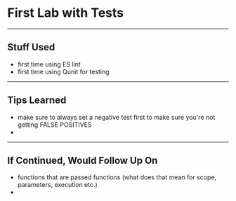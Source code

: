 # First Lab with Tests

-----
## Stuff Used
- first time using ES lint
- first time using Qunit for testing

-----
## Tips Learned
- make sure to always set a negative test first to make sure you're not getting FALSE POSITIVES
- 

-----
## If Continued, Would Follow Up On
- functions that are passed functions (what does that mean for scope, parameters, execution etc.)
- 